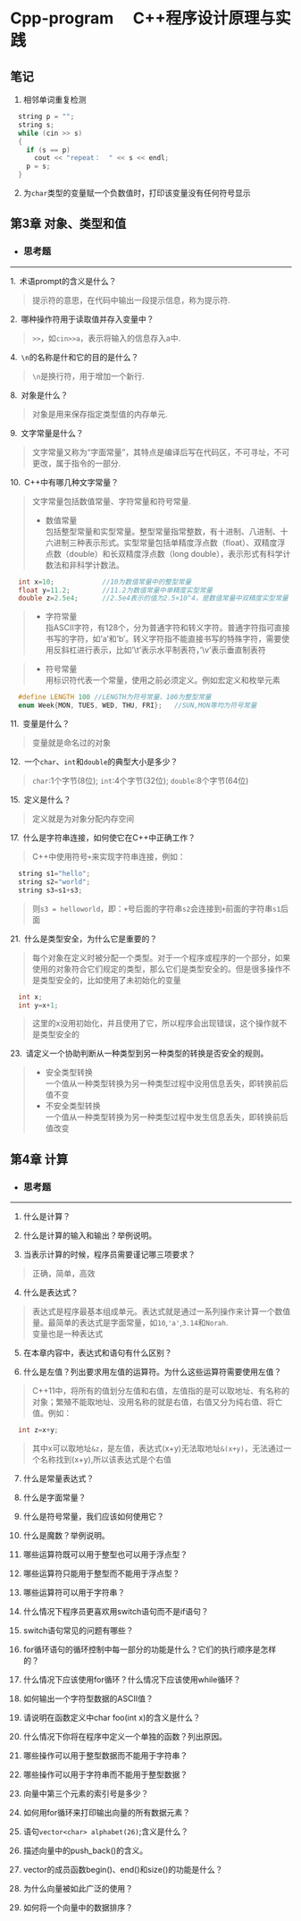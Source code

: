 # Cpp-program &emsp;C++程序设计原理与实践

## 笔记    

1. 相邻单词重复检测
	
```cpp
  string p = "";
  string s;
  while (cin >> s)
  {
    if (s == p)
      cout << "repeat：  " << s << endl;
    p = s;
  }
```

2. 为`char`类型的变量赋一个负数值时，打印该变量没有任何符号显示

 ## 第3章 对象、类型和值

* ### 思考题
 ---

1.&ensp;术语prompt的含义是什么？  
>提示符的意思，在代码中输出一段提示信息，称为提示符.

2.&ensp;哪种操作符用于读取值并存入变量中？  
>`>>`，如`cin>>a`，表示将输入的信息存入a中.

4.&ensp;`\n`的名称是什和它的目的是什么？   
>`\n`是换行符，用于增加一个新行.

8.&ensp;对象是什么？  
>对象是用来保存指定类型值的内存单元.

9.&ensp;文字常量是什么？  
>文字常量又称为“字面常量”，其特点是编译后写在代码区，不可寻址，不可更改，属于指令的一部分.

10.&ensp;C++中有哪几种文字常量？
>文字常量包括数值常量、字符常量和符号常量.    
>* 数值常量  
>包括整型常量和实型常量。整型常量指常整数，有十进制、八进制、十六进制三种表示形式。实型常量包括单精度浮点数（float）、双精度浮点数（double）和长双精度浮点数（long double），表示形式有科学计数法和非科学计数法。
```cpp
  int x=10;            //10为数值常量中的整型常量
  float y=11.2;        //11.2为数值常量中单精度实型常量
  double z=2.5e4;      //2.5e4表示的值为2.5×10^4，是数值常量中双精度实型常量
```
>* 字符常量  
>指ASCII字符，有128个，分为普通字符和转义字符。普通字符指可直接书写的字符，如’a’和’b’。转义字符指不能直接书写的特殊字符，需要使用反斜杠进行表示，比如’\t’表示水平制表符，’\v’表示垂直制表符  

>* 符号常量  
>用标识符代表一个常量，使用之前必须定义。例如宏定义和枚举元素  
```cpp
  #define LENGTH 100 //LENGTH为符号常量，100为整型常量
  enum Week{MON, TUES, WED, THU, FRI};   //SUN,MON等均为符号常量
```

11.&ensp;变量是什么？  
>变量就是命名过的对象

12.&ensp;一个`char`、`int`和`double`的典型大小是多少？  
>`char`:1个字节(8位);
>`int`:4个字节(32位);
>`double`:8个字节(64位)

15.&ensp;定义是什么？  
>定义就是为对象分配内存空间

17.&ensp;什么是字符串连接，如何使它在C++中正确工作？  
>C++中使用符号`+`来实现字符串连接，例如：  
```cpp
  string s1="hello";
  string s2="world";
  string s3=s1+s3;
```
>则`s3 = helloworld`，即：`+`号后面的字符串`s2`会连接到`+`前面的字符串`s1`后面

21.&ensp;什么是类型安全，为什么它是重要的？  
>每个对象在定义时被分配一个类型。对于一个程序或程序的一个部分，如果使用的对象符合它们规定的类型，那么它们是类型安全的。但是很多操作不是类型安全的，比如使用了未初始化的变量
```cpp  
  int x;
  int y=x+1;
```
>这里的x没用初始化，并且使用了它，所以程序会出现错误，这个操作就不是类型安全的

23.&ensp;请定义一个协助判断从一种类型到另一种类型的转换是否安全的规则。
>* 安全类型转换  
>一个值从一种类型转换为另一种类型过程中没用信息丢失，即转换前后值不变
>* 不安全类型转换  
>一个值从一种类型转换为另一种类型过程中发生信息丢失，即转换前后值改变


 ## 第4章 计算

* ### 思考题
 ---
1. 什么是计算？    


2. 什么是计算的输入和输出？举例说明。  

3. 当表示计算的时候，程序员需要谨记哪三项要求？    
>正确，简单，高效

4. 什么是表达式？  
>表达式是程序最基本组成单元。表达式就是通过一系列操作来计算一个数值量。最简单的表达式是字面常量，如`10`,`'a'`,`3.14`和`Norah`.  
变量也是一种表达式

5. 在本章内容中，表达式和语句有什么区别？  

6. 什么是左值？列出要求用左值的运算符。为什么这些运算符需要使用左值？  
>C++11中，将所有的值划分左值和右值，左值指的是可以取地址、有名称的对象；繁殖不能取地址、没用名称的就是右值，右值又分为纯右值、将亡值。例如：  
```cpp
  int z=x+y;
```
>其中x可以取地址`&z`，是左值，表达式(x+y)无法取地址`&(x+y)`，无法通过一个名称找到(x+y),所以该表达式是个右值

7. 什么是常量表达式？

8. 什么是字面常量？

9. 什么是符号常量，我们应该如何使用它？

10. 什么是魔数？举例说明。

11. 哪些运算符既可以用于整型也可以用于浮点型？

12. 哪些运算符只能用于整型而不能用于浮点型？

13. 哪些运算符可以用于字符串？

14. 什么情况下程序员更喜欢用switch语句而不是if语句？

15. switch语句常见的问题有哪些？

16. for循环语句的循环控制中每一部分的功能是什么？它们的执行顺序是怎样的？

17. 什么情况下应该使用for循环？什么情况下应该使用while循环？

18. 如何输出一个字符型数据的ASCII值？

19. 请说明在函数定义中char foo(int x)的含义是什么？

20. 什么情况下你将在程序中定义一个单独的函数？列出原因。

21. 哪些操作可以用于整型数据而不能用于字符串？

22. 哪些操作可以用于字符串而不能用于整型数据？

23. 向量中第三个元素的索引号是多少？

24. 如何用for循环来打印输出向量的所有数据元素？

25. 语句`vector<char> alphabet(26)`;含义是什么？

26. 描述向量中的push_back()的含义。

27. vector的成员函数begin()、end()和size()的功能是什么？

28. 为什么向量被如此广泛的使用？

29. 如何将一个向量中的数据排序？

